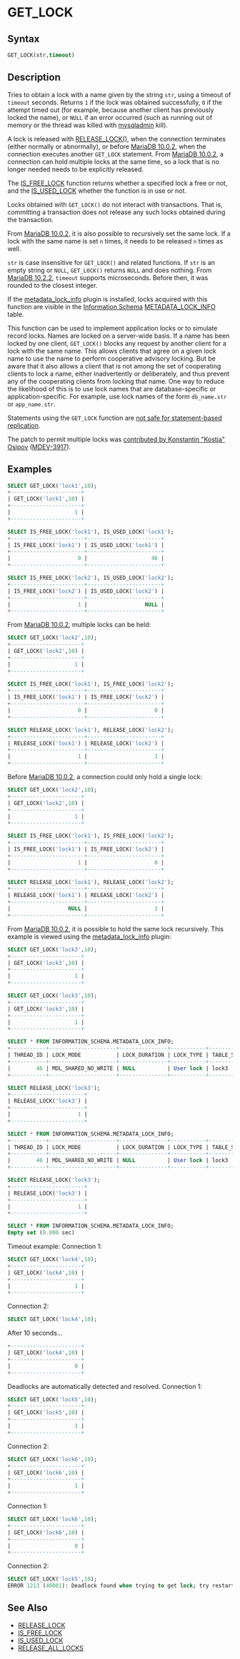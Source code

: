 # GET_LOCK

## Syntax

```sql
GET_LOCK(str,timeout)
```

## Description

Tries to obtain a lock with a name given by the string `str`, using a timeout of `timeout` seconds. Returns `1` if the lock was obtained successfully, `0` if the attempt timed out (for example, because another client has previously locked the name), or  `NULL` if an error occurred (such as running out of memory or the thread was killed with [mysqladmin](/clients-utilities/mysqladmin/) kill).

A lock is released with [RELEASE_LOCK()](/built-in-functions/secondary-functions/miscellaneous-functions/release_lock/), when the connection terminates (either normally or abnormally), or before [MariaDB 10.0.2](/kb/en/mariadb-1002-release-notes/), when the connection executes another `GET_LOCK` statement. From [MariaDB 10.0.2](/kb/en/mariadb-1002-release-notes/), a connection can hold multiple locks at the same time, so a lock that is no longer needed needs to be explicitly released.

The [IS_FREE_LOCK](/built-in-functions/secondary-functions/miscellaneous-functions/is_free_lock/) function returns whether a specified lock a free or not, and the [IS_USED_LOCK](/built-in-functions/secondary-functions/miscellaneous-functions/is_used_lock/) whether the function is in use or not.

Locks obtained with `GET_LOCK()` do not interact with transactions. That is, committing a transaction does not release any such locks obtained during the transaction.

From [MariaDB 10.0.2](/kb/en/mariadb-1002-release-notes/), it is also possible to recursively set the same lock. If a lock with the same name is set `n` times, it needs to be released `n` times as well.

`str` is case insensitive for `GET_LOCK()` and related functions. If `str` is an empty string or `NULL`, `GET_LOCK()` returns `NULL` and does nothing. From [MariaDB 10.2.2](/kb/en/mariadb-1022-release-notes/), `timeout` supports microseconds. Before then, it was rounded to the closest integer.

If the [metadata_lock_info](/kb/en/metadata-lock-info/) plugin is installed, locks acquired with this function are visible in the [Information Schema](/kb/en/information_schema/) [METADATA_LOCK_INFO](/kb/en/information-schema-metadata_lock_info-table/) table.

This function can be used to implement application locks or to simulate record locks. Names are locked on a server-wide basis. If a name has been locked by one client, `GET_LOCK()` blocks any request by another client for a lock with the same name. This allows clients that agree on a given lock name to use the name to perform cooperative advisory locking. But be aware that it also allows a client that is not among the set of cooperating clients to lock a name, either inadvertently or deliberately, and thus prevent any of the cooperating clients from locking that name. One way to reduce the likelihood of this is to use lock names that are database-specific or application-specific. For example, use lock names of the form `db_name.str` or `app_name.str`.

Statements using the `GET_LOCK` function are [not safe for statement-based replication](/replication/standard-replication/unsafe-statements-for-statement-based-replication/).

The patch to permit multiple locks was [contributed by Konstantin "Kostja" Osipov](http://kostja-osipov.livejournal.com/46410.html) ([MDEV-3917](https://jira.mariadb.org/browse/MDEV-3917)).

## Examples

```sql
SELECT GET_LOCK('lock1',10);
+----------------------+
| GET_LOCK('lock1',10) |
+----------------------+
|                    1 |
+----------------------+

SELECT IS_FREE_LOCK('lock1'), IS_USED_LOCK('lock1');
+-----------------------+-----------------------+
| IS_FREE_LOCK('lock1') | IS_USED_LOCK('lock1') |
+-----------------------+-----------------------+
|                     0 |                    46 |
+-----------------------+-----------------------+

SELECT IS_FREE_LOCK('lock2'), IS_USED_LOCK('lock2');
+-----------------------+-----------------------+
| IS_FREE_LOCK('lock2') | IS_USED_LOCK('lock2') |
+-----------------------+-----------------------+
|                     1 |                  NULL |
+-----------------------+-----------------------+
```

From [MariaDB 10.0.2](/kb/en/mariadb-1002-release-notes/), multiple locks can be held:

```sql
SELECT GET_LOCK('lock2',10);
+----------------------+
| GET_LOCK('lock2',10) |
+----------------------+
|                    1 |
+----------------------+

SELECT IS_FREE_LOCK('lock1'), IS_FREE_LOCK('lock2');
+-----------------------+-----------------------+
| IS_FREE_LOCK('lock1') | IS_FREE_LOCK('lock2') |
+-----------------------+-----------------------+
|                     0 |                     0 |
+-----------------------+-----------------------+

SELECT RELEASE_LOCK('lock1'), RELEASE_LOCK('lock2');
+-----------------------+-----------------------+
| RELEASE_LOCK('lock1') | RELEASE_LOCK('lock2') |
+-----------------------+-----------------------+
|                     1 |                     1 |
+-----------------------+-----------------------+
```

Before [MariaDB 10.0.2](/kb/en/mariadb-1002-release-notes/), a connection could only hold a single lock:

```sql
SELECT GET_LOCK('lock2',10);
+----------------------+
| GET_LOCK('lock2',10) |
+----------------------+
|                    1 |
+----------------------+

SELECT IS_FREE_LOCK('lock1'), IS_FREE_LOCK('lock2');
+-----------------------+-----------------------+
| IS_FREE_LOCK('lock1') | IS_FREE_LOCK('lock2') |
+-----------------------+-----------------------+
|                     1 |                     0 |
+-----------------------+-----------------------+

SELECT RELEASE_LOCK('lock1'), RELEASE_LOCK('lock2');
+-----------------------+-----------------------+
| RELEASE_LOCK('lock1') | RELEASE_LOCK('lock2') |
+-----------------------+-----------------------+
|                  NULL |                     1 |
+-----------------------+-----------------------+
```

From [MariaDB 10.0.2](/kb/en/mariadb-1002-release-notes/), it is possible to hold the same lock recursively. This example is viewed using the [metadata_lock_info](/kb/en/metadata-lock-info/) plugin:

```sql
SELECT GET_LOCK('lock3',10);
+----------------------+
| GET_LOCK('lock3',10) |
+----------------------+
|                    1 |
+----------------------+

SELECT GET_LOCK('lock3',10);
+----------------------+
| GET_LOCK('lock3',10) |
+----------------------+
|                    1 |
+----------------------+

SELECT * FROM INFORMATION_SCHEMA.METADATA_LOCK_INFO;
+-----------+---------------------+---------------+-----------+--------------+------------+
| THREAD_ID | LOCK_MODE           | LOCK_DURATION | LOCK_TYPE | TABLE_SCHEMA | TABLE_NAME |
+-----------+---------------------+---------------+-----------+--------------+------------+
|        46 | MDL_SHARED_NO_WRITE | NULL          | User lock | lock3        |            |
+-----------+---------------------+---------------+-----------+--------------+------------+

SELECT RELEASE_LOCK('lock3');
+-----------------------+
| RELEASE_LOCK('lock3') |
+-----------------------+
|                     1 |
+-----------------------+

SELECT * FROM INFORMATION_SCHEMA.METADATA_LOCK_INFO;
+-----------+---------------------+---------------+-----------+--------------+------------+
| THREAD_ID | LOCK_MODE           | LOCK_DURATION | LOCK_TYPE | TABLE_SCHEMA | TABLE_NAME |
+-----------+---------------------+---------------+-----------+--------------+------------+
|        46 | MDL_SHARED_NO_WRITE | NULL          | User lock | lock3        |            |
+-----------+---------------------+---------------+-----------+--------------+------------+

SELECT RELEASE_LOCK('lock3');
+-----------------------+
| RELEASE_LOCK('lock3') |
+-----------------------+
|                     1 |
+-----------------------+

SELECT * FROM INFORMATION_SCHEMA.METADATA_LOCK_INFO;
Empty set (0.000 sec)
```

Timeout example: Connection 1:

```sql
SELECT GET_LOCK('lock4',10);
+----------------------+
| GET_LOCK('lock4',10) |
+----------------------+
|                    1 |
+----------------------+
```

Connection 2:

```sql
SELECT GET_LOCK('lock4',10);
```

After 10 seconds...

```sql
+----------------------+
| GET_LOCK('lock4',10) |
+----------------------+
|                    0 |
+----------------------+
```

Deadlocks are automatically detected and resolved. Connection 1:

```sql
SELECT GET_LOCK('lock5',10); 
+----------------------+
| GET_LOCK('lock5',10) |
+----------------------+
|                    1 |
+----------------------+
```

Connection 2:

```sql
SELECT GET_LOCK('lock6',10);
+----------------------+
| GET_LOCK('lock6',10) |
+----------------------+
|                    1 |
+----------------------+
```

Connection 1:

```sql
SELECT GET_LOCK('lock6',10); 
+----------------------+
| GET_LOCK('lock6',10) |
+----------------------+
|                    0 |
+----------------------+
```

Connection 2:

```sql
SELECT GET_LOCK('lock5',10);
ERROR 1213 (40001): Deadlock found when trying to get lock; try restarting transaction
```

## See Also

- [RELEASE_LOCK](/built-in-functions/secondary-functions/miscellaneous-functions/release_lock/)
- [IS_FREE_LOCK](/built-in-functions/secondary-functions/miscellaneous-functions/is_free_lock/)
- [IS_USED_LOCK](/built-in-functions/secondary-functions/miscellaneous-functions/is_used_lock/)
- [RELEASE_ALL_LOCKS](/built-in-functions/secondary-functions/miscellaneous-functions/release_all_locks/)